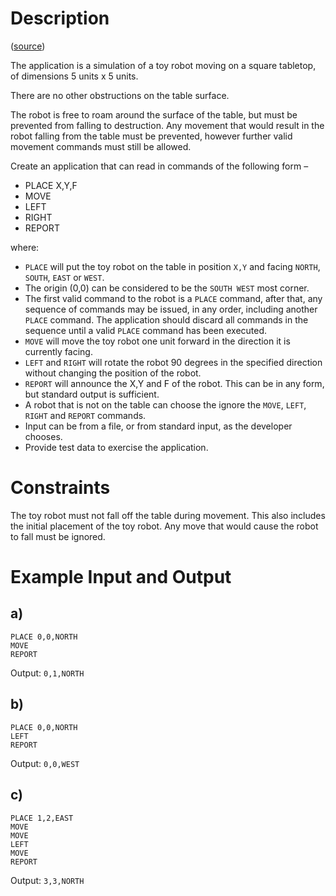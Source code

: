 # Description

([source](https://joneaves.wordpress.com/2014/07/21/toy-robot-coding-test/comment-page-1/#comment-792))

The application is a simulation of a toy robot moving on a square tabletop, of dimensions 5 units x 5 units.

There are no other obstructions on the table surface.

The robot is free to roam around the surface of the table, but must be prevented from falling to destruction. Any movement
that would result in the robot falling from the table must be prevented, however further valid movement commands must still
be allowed.

Create an application that can read in commands of the following form –

  - PLACE X,Y,F
  - MOVE
  - LEFT
  - RIGHT
  - REPORT

where:

  - `PLACE` will put the toy robot on the table in position `X,Y` and facing `NORTH`, `SOUTH`, `EAST` or `WEST`.
  - The origin (0,0) can be considered to be the `SOUTH WEST` most corner.
  - The first valid command to the robot is a `PLACE` command, after that, any sequence of commands may be issued, in any order, including another `PLACE` command. The application should discard all commands in the sequence until a valid `PLACE` command has been executed.
  - `MOVE` will move the toy robot one unit forward in the direction it is currently facing.
  - `LEFT` and `RIGHT` will rotate the robot 90 degrees in the specified direction without changing the position of the robot.
  - `REPORT` will announce the X,Y and F of the robot. This can be in any form, but standard output is sufficient.
  - A robot that is not on the table can choose the ignore the `MOVE`, `LEFT`, `RIGHT` and `REPORT` commands.
  - Input can be from a file, or from standard input, as the developer chooses.
  - Provide test data to exercise the application.

# Constraints

The toy robot must not fall off the table during movement. This also includes the initial placement of the toy robot.
Any move that would cause the robot to fall must be ignored.

# Example Input and Output

## a)

    PLACE 0,0,NORTH
    MOVE
    REPORT
    
Output: `0,1,NORTH`

## b)

    PLACE 0,0,NORTH
    LEFT
    REPORT
    
Output: `0,0,WEST`

## c)

    PLACE 1,2,EAST
    MOVE
    MOVE
    LEFT
    MOVE
    REPORT
    
Output: `3,3,NORTH`
